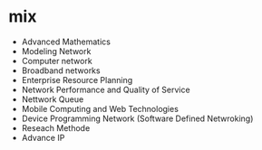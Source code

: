 # mix

-  Advanced Mathematics
-  Modeling Network
-  Computer network
-  Broadband networks
-  Enterprise Resource Planning
-  Network Performance and Quality of Service
-  Nettwork Queue
-  Mobile Computing and Web Technologies
-  Device Programming Network (Software Defined Netwroking)
-  Reseach Methode
-  Advance IP
